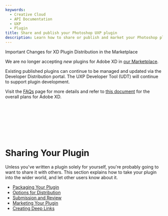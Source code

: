 ```yaml
---
keywords:
  - Creative Cloud
  - API Documentation
  - UXP
  - Plugin
title: Share and publish your Photoshop UXP plugin
description: Learn how to share or publish and market your Photoshop plugin. Then get ready for our review process.
---
```


<InlineAlert variant="warning" slots="header, text1, text2, text3" />

Important Changes for XD Plugin Distribution in the Marketplace

We are no longer accepting <i>new</i> plugins for Adobe XD in [our Marketplace](http://exchange.adobe.com/creativecloud). 

Existing published plugins can continue to be managed and updated via the Developer Distribution portal. The UXP Developer Tool (UDT) will continue to support plugin development.

Visit the [FAQs](https://developer.adobe.com/xd/uxp/faq/) page for more details and refer to [this document](https://helpx.adobe.com/in/support/xd.html) for the overall plans for Adobe XD. 

<br></br><br></br><br></br>

# Sharing Your Plugin

Unless you've written a plugin solely for yourself, you're probably going to want to share it with others. This section explains how to take your plugin into the wider world, and let other users know about it.

- [Packaging Your Plugin](/distribution/packaging-your-plugin/)
- [Options for Distribution](/distribution/distribution-options/)
- [Submission and Review](/distribution/submission-checklist/)
- [Marketing Your Plugin](/distribution/marketing/)
- [Creating Deep Links](/distribution/deep-links/)